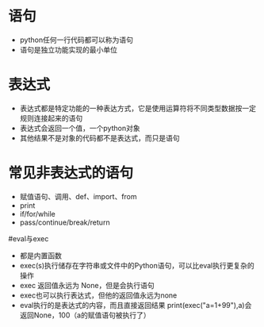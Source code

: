 # 语句
- python任何一行代码都可以称为语句
- 语句是独立功能实现的最小单位 
# 表达式
- 表达式都是特定功能的一种表达方式，它是使用运算符将不同类型数据按一定规则连接起来的语句 
- 表达式会返回一个值，一个python对象
- 其他结果不是对象的代码都不是表达式，而只是语句
# 常见非表达式的语句
- 赋值语句、调用、def、import、from 
- print 
- if/for/while 
- pass/continue/break/return

#eval与exec
- 都是内置函数
- exec(s)执行储存在字符串或文件中的Python语句，可以比eval执行更复杂的操作 
- exec 返回值永远为 None，但是会执行语句 
- exec也可以执行表达式，但他的返回值永远为none
- eval执行的是表达式的内容，而且直接返回结果
print(exec("a=1+99"),a)会返回None，100（a的赋值语句被执行了）